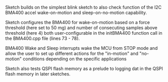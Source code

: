 Sketch builds on the simplest blink sketch to also check function of the I2C BMA400 accel wake-on-motion and sleep-on-no-motion capability.

Sketch configures the BMA400 for wake-on-motion based on a force threshold (here set to 50 mg) and number of consecuting samples above threshold (here 4) both user-configurable 
in the initBMA400 function call in the BMA400.cpp file (lines 73 - 78). 

BMA400 Wake and Sleep interrupts wake the MCU from STOP mode and allow the user to set up different actions for the "in-motion" and "no-motion" conditions depending on the specific applications

Sketch also tests QSPI flash memory as a prelude to logging dat in the QSPI flash memory in later sketches.

